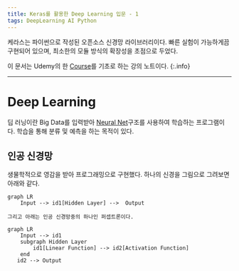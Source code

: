 ```yaml
---
title: Keras를 활용한 Deep Learning 입문 - 1
tags: DeepLearning AI Python
---
```

케라스는 파이썬으로 작성된 오픈소스 신경망 라이브러리이다. 빠른 실험이 가능하게끔 구현되어 있으며, 최소한의 모듈 방식의 확장성을 초점으로 두었다. 

이 문서는 Udemy의 한 [Course](https://www.udemy.com/course/keras-deep-learning/)를 기초로 하는 강의 노트이다.
{:.info}
<!--more-->

---
# Deep Learning
딥 러닝이란 Big Data를 입력받아 [Neural Net](https://ko.wikipedia.org/wiki/%EC%9D%B8%EA%B3%B5_%EC%8B%A0%EA%B2%BD%EB%A7%9D)구조를 사용하여 학습하는 프로그램이다. 학습을 통해 분류 및 예측을 하는 목적이 있다.

## 인공 신경망
생물학적으로 영감을 받아 프로그래밍으로 구현했다. 하나의 신경을 그림으로 그려보면 아래와 같다. 
```mermaid
graph LR
    Input --> id1[Hidden Layer] -->  Output
	
그리고 아래는 인공 신경망중의 하나인 퍼셉트론이다.
```

```mermaid
graph LR
    Input --> id1
    subgraph Hidden Layer
        id1[Linear Function] --> id2[Activation Function]
    end
   id2 --> Output
```

   